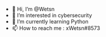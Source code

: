 - 👋 Hi, I’m @Wetsn
- 👀 I’m interested in cybersecurity
- 🌱 I’m currently learning Python
- 📫 How to reach me : xWetsn#8573
